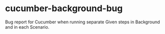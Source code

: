 cucumber-background-bug
=======================

Bug report for Cucumber when running separate Given steps in Background and in each Scenario.
